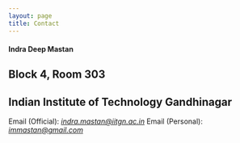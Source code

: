 ```yaml
---
layout: page
title: Contact
---
```


#### Indra Deep Mastan
## Block 4, Room 303
## Indian Institute of Technology Gandhinagar

Email (Official): *indra.mastan@iitgn.ac.in*
Email (Personal): *immastan@gmail.com*

